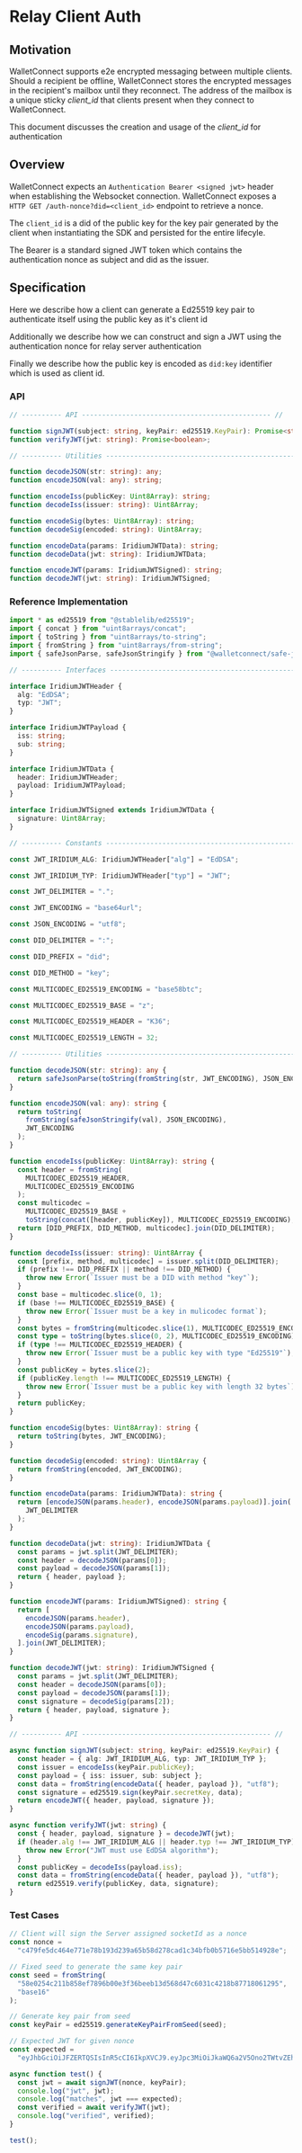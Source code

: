 # Relay Client Auth

## Motivation

WalletConnect supports e2e encrypted messaging between multiple clients.
Should a recipient be offline, WalletConnect stores the encrypted messages in the recipient's mailbox until they reconnect.
The address of the mailbox is a unique sticky _client_id_ that clients present when they connect to WalletConnect.

This document discusses the creation and usage of the _client_id_ for authentication

## Overview

WalletConnect expects an `Authentication Bearer <signed jwt>` header when establishing the Websocket connection.
WalletConnect exposes a `HTTP GET /auth-nonce?did=<client_id>` endpoint to retrieve a nonce.

The `client_id` is a did of the public key for the key pair generated by the client when instantiating the SDK and persisted for the entire lifecyle.

The Bearer is a standard signed JWT token which contains the authentication nonce as subject and did as the issuer.

## Specification

Here we describe how a client can generate a Ed25519 key pair to authenticate itself using the public key as it's client id

Additionally we describe how we can construct and sign a JWT using the authentication nonce for relay server authentication

Finally we describe how the public key is encoded as `did:key` identifier which is used as client id.

### API

```typescript
// ---------- API ----------------------------------------------- //

function signJWT(subject: string, keyPair: ed25519.KeyPair): Promise<string>;
function verifyJWT(jwt: string): Promise<boolean>;

// ---------- Utilities ----------------------------------------------- //

function decodeJSON(str: string): any;
function encodeJSON(val: any): string;

function encodeIss(publicKey: Uint8Array): string;
function decodeIss(issuer: string): Uint8Array;

function encodeSig(bytes: Uint8Array): string;
function decodeSig(encoded: string): Uint8Array;

function encodeData(params: IridiumJWTData): string;
function decodeData(jwt: string): IridiumJWTData;

function encodeJWT(params: IridiumJWTSigned): string;
function decodeJWT(jwt: string): IridiumJWTSigned;
```

### Reference Implementation

```typescript
import * as ed25519 from "@stablelib/ed25519";
import { concat } from "uint8arrays/concat";
import { toString } from "uint8arrays/to-string";
import { fromString } from "uint8arrays/from-string";
import { safeJsonParse, safeJsonStringify } from "@walletconnect/safe-json";

// ---------- Interfaces ----------------------------------------------- //

interface IridiumJWTHeader {
  alg: "EdDSA";
  typ: "JWT";
}

interface IridiumJWTPayload {
  iss: string;
  sub: string;
}

interface IridiumJWTData {
  header: IridiumJWTHeader;
  payload: IridiumJWTPayload;
}

interface IridiumJWTSigned extends IridiumJWTData {
  signature: Uint8Array;
}

// ---------- Constants ----------------------------------------------- //

const JWT_IRIDIUM_ALG: IridiumJWTHeader["alg"] = "EdDSA";

const JWT_IRIDIUM_TYP: IridiumJWTHeader["typ"] = "JWT";

const JWT_DELIMITER = ".";

const JWT_ENCODING = "base64url";

const JSON_ENCODING = "utf8";

const DID_DELIMITER = ":";

const DID_PREFIX = "did";

const DID_METHOD = "key";

const MULTICODEC_ED25519_ENCODING = "base58btc";

const MULTICODEC_ED25519_BASE = "z";

const MULTICODEC_ED25519_HEADER = "K36";

const MULTICODEC_ED25519_LENGTH = 32;

// ---------- Utilities ----------------------------------------------- //

function decodeJSON(str: string): any {
  return safeJsonParse(toString(fromString(str, JWT_ENCODING), JSON_ENCODING));
}

function encodeJSON(val: any): string {
  return toString(
    fromString(safeJsonStringify(val), JSON_ENCODING),
    JWT_ENCODING
  );
}

function encodeIss(publicKey: Uint8Array): string {
  const header = fromString(
    MULTICODEC_ED25519_HEADER,
    MULTICODEC_ED25519_ENCODING
  );
  const multicodec =
    MULTICODEC_ED25519_BASE +
    toString(concat([header, publicKey]), MULTICODEC_ED25519_ENCODING);
  return [DID_PREFIX, DID_METHOD, multicodec].join(DID_DELIMITER);
}

function decodeIss(issuer: string): Uint8Array {
  const [prefix, method, multicodec] = issuer.split(DID_DELIMITER);
  if (prefix !== DID_PREFIX || method !== DID_METHOD) {
    throw new Error(`Issuer must be a DID with method "key"`);
  }
  const base = multicodec.slice(0, 1);
  if (base !== MULTICODEC_ED25519_BASE) {
    throw new Error(`Issuer must be a key in mulicodec format`);
  }
  const bytes = fromString(multicodec.slice(1), MULTICODEC_ED25519_ENCODING);
  const type = toString(bytes.slice(0, 2), MULTICODEC_ED25519_ENCODING);
  if (type !== MULTICODEC_ED25519_HEADER) {
    throw new Error(`Issuer must be a public key with type "Ed25519"`);
  }
  const publicKey = bytes.slice(2);
  if (publicKey.length !== MULTICODEC_ED25519_LENGTH) {
    throw new Error(`Issuer must be a public key with length 32 bytes`);
  }
  return publicKey;
}

function encodeSig(bytes: Uint8Array): string {
  return toString(bytes, JWT_ENCODING);
}

function decodeSig(encoded: string): Uint8Array {
  return fromString(encoded, JWT_ENCODING);
}

function encodeData(params: IridiumJWTData): string {
  return [encodeJSON(params.header), encodeJSON(params.payload)].join(
    JWT_DELIMITER
  );
}

function decodeData(jwt: string): IridiumJWTData {
  const params = jwt.split(JWT_DELIMITER);
  const header = decodeJSON(params[0]);
  const payload = decodeJSON(params[1]);
  return { header, payload };
}

function encodeJWT(params: IridiumJWTSigned): string {
  return [
    encodeJSON(params.header),
    encodeJSON(params.payload),
    encodeSig(params.signature),
  ].join(JWT_DELIMITER);
}

function decodeJWT(jwt: string): IridiumJWTSigned {
  const params = jwt.split(JWT_DELIMITER);
  const header = decodeJSON(params[0]);
  const payload = decodeJSON(params[1]);
  const signature = decodeSig(params[2]);
  return { header, payload, signature };
}

// ---------- API ----------------------------------------------- //

async function signJWT(subject: string, keyPair: ed25519.KeyPair) {
  const header = { alg: JWT_IRIDIUM_ALG, typ: JWT_IRIDIUM_TYP };
  const issuer = encodeIss(keyPair.publicKey);
  const payload = { iss: issuer, sub: subject };
  const data = fromString(encodeData({ header, payload }), "utf8");
  const signature = ed25519.sign(keyPair.secretKey, data);
  return encodeJWT({ header, payload, signature });
}

async function verifyJWT(jwt: string) {
  const { header, payload, signature } = decodeJWT(jwt);
  if (header.alg !== JWT_IRIDIUM_ALG || header.typ !== JWT_IRIDIUM_TYP) {
    throw new Error("JWT must use EdDSA algorithm");
  }
  const publicKey = decodeIss(payload.iss);
  const data = fromString(encodeData({ header, payload }), "utf8");
  return ed25519.verify(publicKey, data, signature);
}
```

### Test Cases

```JavaScript
// Client will sign the Server assigned socketId as a nonce
const nonce =
  "c479fe5dc464e771e78b193d239a65b58d278cad1c34bfb0b5716e5bb514928e";

// Fixed seed to generate the same key pair
const seed = fromString(
  "58e0254c211b858ef7896b00e3f36beeb13d568d47c6031c4218b87718061295",
  "base16"
);

// Generate key pair from seed
const keyPair = ed25519.generateKeyPairFromSeed(seed);

// Expected JWT for given nonce
const expected =
  "eyJhbGciOiJFZERTQSIsInR5cCI6IkpXVCJ9.eyJpc3MiOiJkaWQ6a2V5Ono2TWtvZEhad25lVlJTaHRhTGY4SktZa3hwREdwMXZHWm5wR21kQnBYOE0yZXh4SCIsInN1YiI6ImM0NzlmZTVkYzQ2NGU3NzFlNzhiMTkzZDIzOWE2NWI1OGQyNzhjYWQxYzM0YmZiMGI1NzE2ZTViYjUxNDkyOGUifQ.0JkxOM-FV21U7Hk-xycargj_qNRaYV2H5HYtE4GzAeVQYiKWj7YySY5AdSqtCgGzX4Gt98XWXn2kSr9rE1qvCA";

async function test() {
  const jwt = await signJWT(nonce, keyPair);
  console.log("jwt", jwt);
  console.log("matches", jwt === expected);
  const verified = await verifyJWT(jwt);
  console.log("verified", verified);
}

test();
```

